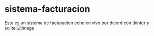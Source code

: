 # sistema-facturacion
Este es un sistema de facturacion echo en vivo por dicord con tkinter y sqlite
![image](https://github.com/user-attachments/assets/b9877a80-0cfb-477b-a2aa-396668d9971d)

